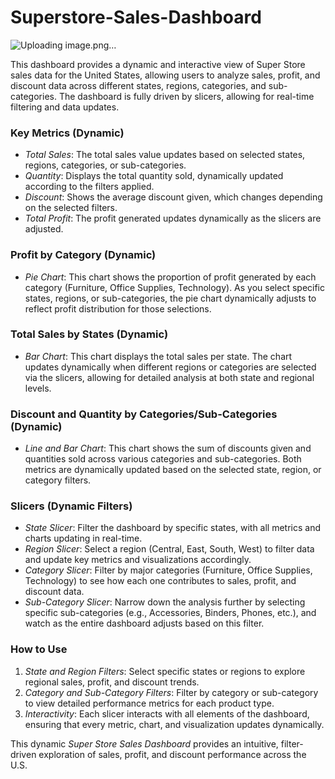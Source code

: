 # Superstore-Sales-Dashboard

![Uploading image.png…]()

This dashboard provides a dynamic and interactive view of Super Store sales data for the United States, allowing users to analyze sales, profit, and discount data across different states, regions, categories, and sub-categories. The dashboard is fully driven by slicers, allowing for real-time filtering and data updates.

### Key Metrics (Dynamic)
- *Total Sales*: The total sales value updates based on selected states, regions, categories, or sub-categories.
- *Quantity*: Displays the total quantity sold, dynamically updated according to the filters applied.
- *Discount*: Shows the average discount given, which changes depending on the selected filters.
- *Total Profit*: The profit generated updates dynamically as the slicers are adjusted.

### Profit by Category (Dynamic)
- *Pie Chart*: This chart shows the proportion of profit generated by each category (Furniture, Office Supplies, Technology). As you select specific states, regions, or sub-categories, the pie chart dynamically adjusts to reflect profit distribution for those selections.

### Total Sales by States (Dynamic)
- *Bar Chart*: This chart displays the total sales per state. The chart updates dynamically when different regions or categories are selected via the slicers, allowing for detailed analysis at both state and regional levels.

### Discount and Quantity by Categories/Sub-Categories (Dynamic)
- *Line and Bar Chart*: This chart shows the sum of discounts given and quantities sold across various categories and sub-categories. Both metrics are dynamically updated based on the selected state, region, or category filters.

### Slicers (Dynamic Filters)
- *State Slicer*: Filter the dashboard by specific states, with all metrics and charts updating in real-time.
- *Region Slicer*: Select a region (Central, East, South, West) to filter data and update key metrics and visualizations accordingly.
- *Category Slicer*: Filter by major categories (Furniture, Office Supplies, Technology) to see how each one contributes to sales, profit, and discount data.
- *Sub-Category Slicer*: Narrow down the analysis further by selecting specific sub-categories (e.g., Accessories, Binders, Phones, etc.), and watch as the entire dashboard adjusts based on this filter.

### How to Use
1. *State and Region Filters*: Select specific states or regions to explore regional sales, profit, and discount trends.
2. *Category and Sub-Category Filters*: Filter by category or sub-category to view detailed performance metrics for each product type.
3. *Interactivity*: Each slicer interacts with all elements of the dashboard, ensuring that every metric, chart, and visualization updates dynamically.

This dynamic *Super Store Sales Dashboard* provides an intuitive, filter-driven exploration of sales, profit, and discount performance across the U.S.
